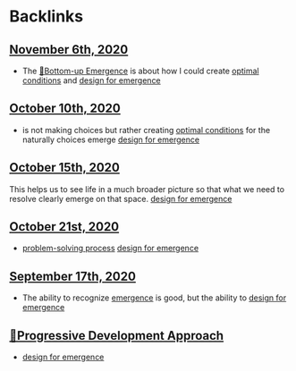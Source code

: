 
# Backlinks
## [November 6th, 2020](<November 6th, 2020.md>)
- The [🌲Bottom-up Emergence](<🌲Bottom-up Emergence.md>) is about how I could create [optimal conditions](<optimal conditions.md>) and [design for emergence](<design for emergence.md>)

## [October 10th, 2020](<October 10th, 2020.md>)
- is not making choices but rather creating [optimal conditions](<optimal conditions.md>) for the naturally choices emerge [design for emergence](<design for emergence.md>)

## [October 15th, 2020](<October 15th, 2020.md>)
This helps us to see life in a much broader picture so that what we need to resolve clearly emerge on that space.  [design for emergence](<design for emergence.md>)

## [October 21st, 2020](<October 21st, 2020.md>)
- [problem-solving process](<problem-solving process.md>) [design for emergence](<design for emergence.md>)

## [September 17th, 2020](<September 17th, 2020.md>)
- The ability to recognize [emergence](<emergence.md>) is good, but the ability to [design for emergence](<design for emergence.md>)

## [🌱Progressive Development Approach](<🌱Progressive Development Approach.md>)
- [design for emergence](<design for emergence.md>)

